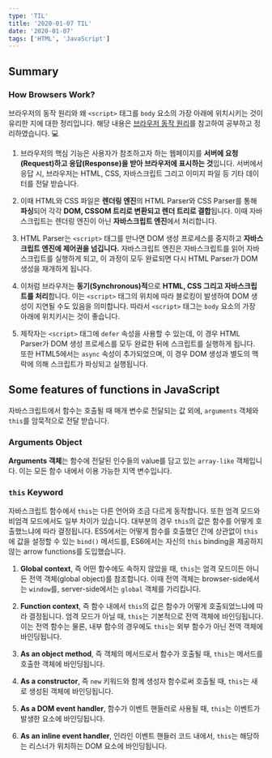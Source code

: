 ```yaml
---
type: 'TIL'
title: '2020-01-07 TIL'
date: '2020-01-07'
tags: ['HTML', 'JavaScript']
---
```


## Summary

### How Browsers Work?

브라우저의 동작 원리와 왜 `<script>` 태그를 `body` 요소의 가장 아래에 위치시키는 것이 유리한 지에 대한 정리입니다. 해당 내용은 [브라우저 동작 원리](https://poiemaweb.com/js-browser)를 참고하여 공부하고 정리하였습니다. 💻

1. 브라우저의 핵심 기능은 사용자가 참조하고자 하는 웹페이지를 **서버에 요청(Request)하고 응답(Response)을 받아 브라우저에 표시하는 것**입니다. 서버에서 응답 시, 브라우저는 HTML, CSS, 자바스크립트 그리고 이미지 파일 등 기타 데이터를 전달 받습니다.

2. 이때 HTML와 CSS 파일은 **렌더링 엔진**의 HTML Parser와 CSS Parser를 통해 **파싱**되어 각각 **DOM, CSSOM 트리로 변환되고 렌더 트리로 결합**됩니다. 이때 자바스크립트는 렌더링 엔진이 아닌 **자바스크립트 엔진**에서 처리합니다.

3. HTML Parser는 `<script>` 태그를 만나면 DOM 생성 프로세스를 중지하고 **자바스크립트 엔진에 제어권을 넘깁니다.** 자바스크립트 엔진은 자바스크립트를 읽어 자바스크립트를 실행하게 되고, 이 과정이 모두 완료되면 다시 HTML Parser가 DOM 생성을 재개하게 됩니다.

4. 이처럼 브라우저는 **동기(Synchronous)적**으로 **HTML, CSS 그리고 자바스크립트를 처리**합니다. 이는 `<script>` 태그의 위치에 따라 블로킹이 발생하여 DOM 생성이 지연될 수도 있음을 의미합니다. 따라서 `<script>` 태그는 `body` 요소의 가장 아래에 위치키시는 것이 좋습니다.

5. 제작자는 `<script>` 태그에 `defer` 속성을 사용할 수 있는데, 이 경우 HTML Parser가 DOM 생성 프로세스를 모두 완료한 뒤에 스크립트를 실행하게 됩니다. 또한 HTML5에서는 `async` 속성이 추가되었으며, 이 경우 DOM 생성과 별도의 맥락에 의해 스크립트가 파싱되고 실행됩니다.

## Some features of functions in JavaScript

자바스크립트에서 함수는 호출될 때 매개 변수로 전달되는 값 외에, `arguments` 객체와 `this`를 암묵적으로 전달 받습니다.

### Arguments Object

**Arguments 객체**는 함수에 전달된 인수들의 value를 담고 있는 `array-like` 객체입니다. 이는 모든 함수 내에서 이용 가능한 지역 변수입니다.

### `this` Keyword

자바스크립트 함수에서 `this`는 다른 언어와 조금 다르게 동작합니다. 또한 엄격 모드와 비엄격 모드에서도 일부 차이가 있습니다. 대부분의 경우 `this`의 값은 함수를 어떻게 호출했느냐에 따라 결정됩니다. ES5에서는 어떻게 함수를 호출했던 간에 상관없이 `this`에 값을 설정할 수 있는 `bind()` 메서드를, ES6에서는 자신의 `this` binding을 제공하지 않는 arrow functions를 도입했습니다.

1. **Global context**, 즉 어떤 함수에도 속하지 않았을 때, `this`는 엄격 모드이든 아니든 전역 객체(global object)를 참조합니다. 이때 전역 객체는 browser-side에서는 `window`를, server-side에서는 `global` 객체를 가리킵니다.

2. **Function context**, 즉 함수 내에서 `this`의 값은 함수가 어떻게 호출되었느냐에 따라 결정됩니다. 엄격 모드가 아닐 때, `this`는 기본적으로 전역 객체에 바인딩됩니다. 이는 전역 함수는 물론, 내부 함수의 경우에도 `this`는 외부 함수가 아닌 전역 객체에 바인딩됩니다.

3. **As an object method**, 즉 객체의 메서드로서 함수가 호출될 때, `this`는 메서드를 호출한 객체에 바인딩됩니다.

4. **As a constructor**, 즉 `new` 키워드와 함께 생성자 함수로써 호출될 때, `this`는 새로 생성된 객체에 바인딩됩니다.

5. **As a DOM event handler**, 함수가 이벤트 핸들러로 사용될 때, `this`는 이벤트가 발생한 요소에 바인딩됩니다.

6. **As an inline event handler**, 인라인 이벤트 핸들러 코드 내에서, `this`는 해당하는 리스너가 위치하는 DOM 요소에 바인딩됩니다.
